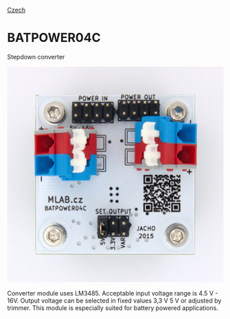 
[Czech](./README.cs.md)
<!--- module --->
# BATPOWER04C
<!--- Emodule --->

<!--- subtitle --->Stepdown converter<!--- Esubtitle --->

![BATPOWER04C](DOC/SRC/img/BATPOWER04C_Top_Big.jpg)

<!--- description --->Converter module uses LM3485. Acceptable input voltage range is 4.5 V - 16V. Output voltage can be selected in fixed values 3,3 V 5 V or adjusted by trimmer. This module is especially suited for battery powered applications. <!--- Edescription --->
            